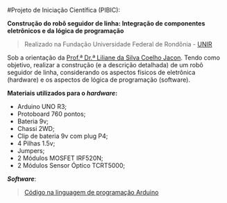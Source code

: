 #Projeto de Iniciação Científica (PIBIC):

**Construção do robô seguidor de linha: Integração de componentes eletrônicos e da lógica de programação**

> Realizado na Fundação Universidade Federal de Rondônia - [UNIR](https://www.unir.br/)

Sob a orientação da [Prof.ª Dr.ª Liliane da Silva Coelho Jacon](http://buscatextual.cnpq.br/buscatextual/visualizacv.do?id=K4705961D4).
Tendo como objetivo, realizar a construção (e a descrição detalhada) de um robô seguidor de linha,
considerando os aspectos físicos de eletrônica (hardware) e os aspectos de lógica de programação (software).

**Materiais utilizados para o _hardware_:**
- Arduino UNO R3;
- Protoboard 760 pontos;
- Bateria 9v;
- Chassi 2WD;
- Clip de bateria 9v com plug P4;
- 4 Pilhas 1.5v;
- Jumpers;
- 2 Módulos MOSFET IRF520N;  
- 2 Módulos Sensor Óptico TCRT5000;

**_Software_**:
> [Código na linguagem de programação Arduino](https://github.com/usmarcv/robo-seguidor-faixa/blob/master/code-robo-seguidor-faixa.cpp)
